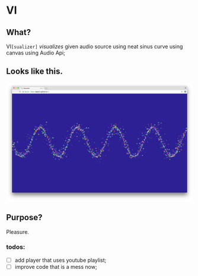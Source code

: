 # VI

## What? 

VI`[sualizer]` *visualizes* given audio source using neat sinus curve using canvas using Audio Api;

## Looks like this.

![example](/screen.png)

## Purpose?

Pleasure.

### todos:
* [ ] add player that uses youtube playlist;
* [ ] improve code that is a mess now;
